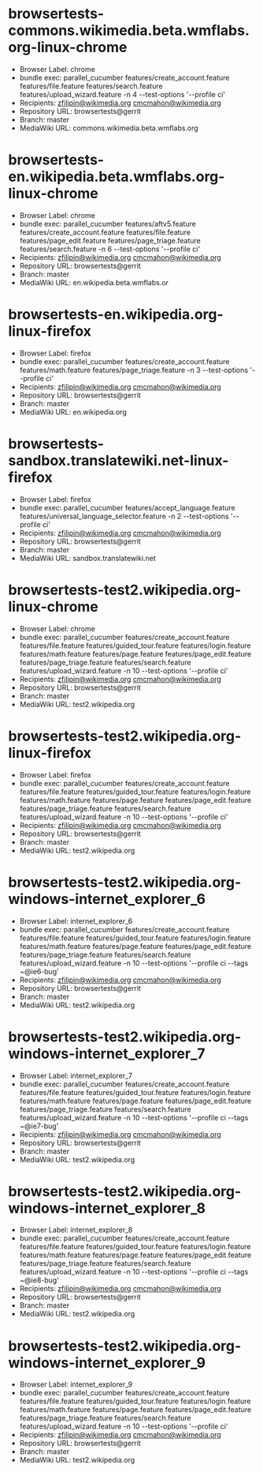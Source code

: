 # browsertests-commons.wikimedia.beta.wmflabs.org-linux-chrome
- Browser Label: chrome
- bundle exec: parallel_cucumber features/create_account.feature features/file.feature features/search.feature features/upload_wizard.feature -n 4 --test-options '--profile ci'
- Recipients: zfilipin@wikimedia.org cmcmahon@wikimedia.org
- Repository URL: browsertests@gerrit
- Branch: master
- MediaWiki URL: commons.wikimedia.beta.wmflabs.org

# browsertests-en.wikipedia.beta.wmflabs.org-linux-chrome
- Browser Label: chrome
- bundle exec: parallel_cucumber features/aftv5.feature features/create_account.feature features/file.feature features/page_edit.feature features/page_triage.feature features/search.feature -n 6 --test-options '--profile ci'
- Recipients: zfilipin@wikimedia.org cmcmahon@wikimedia.org
- Repository URL: browsertests@gerrit
- Branch: master
- MediaWiki URL: en.wikipedia.beta.wmflabs.or

# browsertests-en.wikipedia.org-linux-firefox
- Browser Label: firefox
- bundle exec: parallel_cucumber features/create_account.feature features/math.feature features/page_triage.feature -n 3 --test-options '--profile ci'
- Recipients: zfilipin@wikimedia.org cmcmahon@wikimedia.org
- Repository URL: browsertests@gerrit
- Branch: master
- MediaWiki URL: en.wikipedia.org

# browsertests-sandbox.translatewiki.net-linux-firefox
- Browser Label: firefox
- bundle exec: parallel_cucumber features/accept_language.feature features/universal_language_selector.feature -n 2 --test-options '--profile ci'
- Recipients: zfilipin@wikimedia.org cmcmahon@wikimedia.org
- Repository URL: browsertests@gerrit
- Branch: master
- MediaWiki URL: sandbox.translatewiki.net

# browsertests-test2.wikipedia.org-linux-chrome
- Browser Label: chrome
- bundle exec: parallel_cucumber features/create_account.feature features/file.feature features/guided_tour.feature features/login.feature features/math.feature features/page.feature features/page_edit.feature features/page_triage.feature features/search.feature features/upload_wizard.feature -n 10 --test-options '--profile ci'
- Recipients: zfilipin@wikimedia.org cmcmahon@wikimedia.org
- Repository URL: browsertests@gerrit
- Branch: master
- MediaWiki URL: test2.wikipedia.org

# browsertests-test2.wikipedia.org-linux-firefox
- Browser Label: firefox
- bundle exec: parallel_cucumber features/create_account.feature features/file.feature features/guided_tour.feature features/login.feature features/math.feature features/page.feature features/page_edit.feature features/page_triage.feature features/search.feature features/upload_wizard.feature -n 10 --test-options '--profile ci'
- Recipients: zfilipin@wikimedia.org cmcmahon@wikimedia.org
- Repository URL: browsertests@gerrit
- Branch: master
- MediaWiki URL: test2.wikipedia.org

# browsertests-test2.wikipedia.org-windows-internet_explorer_6
- Browser Label: internet_explorer_6
- bundle exec: parallel_cucumber features/create_account.feature features/file.feature features/guided_tour.feature features/login.feature features/math.feature features/page.feature features/page_edit.feature features/page_triage.feature features/search.feature features/upload_wizard.feature -n 10 --test-options '--profile ci --tags ~@ie6-bug'
- Recipients: zfilipin@wikimedia.org cmcmahon@wikimedia.org
- Repository URL: browsertests@gerrit
- Branch: master
- MediaWiki URL: test2.wikipedia.org

# browsertests-test2.wikipedia.org-windows-internet_explorer_7
- Browser Label: internet_explorer_7
- bundle exec: parallel_cucumber features/create_account.feature features/file.feature features/guided_tour.feature features/login.feature features/math.feature features/page.feature features/page_edit.feature features/page_triage.feature features/search.feature features/upload_wizard.feature -n 10 --test-options '--profile ci --tags ~@ie7-bug'
- Recipients: zfilipin@wikimedia.org cmcmahon@wikimedia.org
- Repository URL: browsertests@gerrit
- Branch: master
- MediaWiki URL: test2.wikipedia.org

# browsertests-test2.wikipedia.org-windows-internet_explorer_8
- Browser Label: internet_explorer_8
- bundle exec: parallel_cucumber features/create_account.feature features/file.feature features/guided_tour.feature features/login.feature features/math.feature features/page.feature features/page_edit.feature features/page_triage.feature features/search.feature features/upload_wizard.feature -n 10 --test-options '--profile ci --tags ~@ie8-bug'
- Recipients: zfilipin@wikimedia.org cmcmahon@wikimedia.org
- Repository URL: browsertests@gerrit
- Branch: master
- MediaWiki URL: test2.wikipedia.org

# browsertests-test2.wikipedia.org-windows-internet_explorer_9
- Browser Label: internet_explorer_9
- bundle exec: parallel_cucumber features/create_account.feature features/file.feature features/guided_tour.feature features/login.feature features/math.feature features/page.feature features/page_edit.feature features/page_triage.feature features/search.feature features/upload_wizard.feature -n 10 --test-options '--profile ci'
- Recipients: zfilipin@wikimedia.org cmcmahon@wikimedia.org
- Repository URL: browsertests@gerrit
- Branch: master
- MediaWiki URL: test2.wikipedia.org
